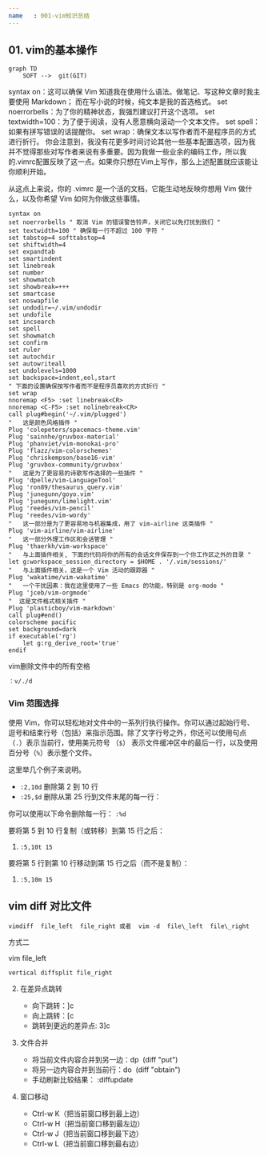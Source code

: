 ```yaml
---
name   : 001-vim知识总结
---
```


## 01. vim的基本操作

```mermaid
graph TD
    SOFT -->  git(GIT)

```

syntax on：这可以确保 Vim 知道我在使用什么语法。做笔记、写这种文章时我主要使用 Markdown； 而在写小说的时候，纯文本是我的首选格式。
set noerrorbells：为了你的精神状态，我强烈建议打开这个选项。
set textwidth=100：为了便于阅读，没有人愿意横向滚动一个文本文件。
set spell：如果有拼写错误的话提醒你。
set wrap：确保文本以写作者而不是程序员的方式进行折行。
你会注意到，我没有花更多时间讨论其他一些基本配置选项，因为我并不觉得那些对写作者来说有多重要。因为我做一些业余的编码工作，所以我的.vimrc配置反映了这一点。如果你只想在Vim上写作，那么上述配置就应该能让你顺利开始。

从这点上来说，你的 .vimrc 是一个活的文档，它能生动地反映你想用 Vim 做什么，以及你希望 Vim 如何为你做这些事情。

```viml
syntax on
set noerrorbells " 取消 Vim 的错误警告铃声，关闭它以免打扰到我们 "
set textwidth=100 " 确保每一行不超过 100 字符 "
set tabstop=4 softtabstop=4
set shiftwidth=4
set expandtab
set smartindent
set linebreak
set number
set showmatch
set showbreak=+++
set smartcase
set noswapfile
set undodir=~/.vim/undodir
set undofile
set incsearch
set spell
set showmatch
set confirm
set ruler
set autochdir
set autowriteall
set undolevels=1000
set backspace=indent,eol,start
" 下面的设置确保按写作者而不是程序员喜欢的方式折行 "
set wrap
nnoremap <F5> :set linebreak<CR>
nnoremap <C-F5> :set nolinebreak<CR>
call plug#begin('~/.vim/plugged')
"   这是颜色风格插件 "
Plug 'colepeters/spacemacs-theme.vim'
Plug 'sainnhe/gruvbox-material'
Plug 'phanviet/vim-monokai-pro'
Plug 'flazz/vim-colorschemes'
Plug 'chriskempson/base16-vim'
Plug 'gruvbox-community/gruvbox'
"   这是为了更容易的诗歌写作选择的一些插件 "
Plug 'dpelle/vim-LanguageTool'
Plug 'ron89/thesaurus_query.vim'
Plug 'junegunn/goyo.vim'
Plug 'junegunn/limelight.vim'
Plug 'reedes/vim-pencil'
Plug 'reedes/vim-wordy'
"   这一部分是为了更容易地与机器集成，用了 vim-airline 这类插件 "
Plug 'vim-airline/vim-airline'
"   这一部分外理工作区和会话管理 "
Plug 'thaerkh/vim-workspace'
"   与上面插件相关, 下面的代码将你的所有的会话文件保存到一个你工作区之外的目录 "
let g:workspace_session_directory = $HOME . '/.vim/sessions/'
"   与上面插件相关，这是一个 Vim 活动的跟踪器 "
Plug 'wakatime/vim-wakatime'
"   一个干扰因素：我在这里使用了一些 Emacs 的功能，特别是 org-mode "
Plug 'jceb/vim-orgmode'
"  这是文件格式相关插件 "
Plug 'plasticboy/vim-markdown'
call plug#end()
colorscheme pacific
set background=dark
if executable('rg')
    let g:rg_derive_root='true'
endif
```


vim删除文件中的所有空格
```bash
：v/./d
```

### Vim 范围选择

使用 Vim，你可以轻松地对文件中的一系列行执行操作。你可以通过起始行号、逗号和结束行号（包括）来指示范围。除了文字行号之外，你还可以使用句点（`.`）表示当前行，使用美元符号 （`$`） 表示文件缓冲区中的最后一行，以及使用百分号（`%`）表示整个文件。

这里举几个例子来说明。

 - `:2,10d` 删除第 2 到 10 行
- `:25,$d` 删除从第 25 行到文件末尾的每一行：

你可以使用以下命令删除每一行： `:%d`

要将第 5 到 10 行复制（或转移）到第 15 行之后：

1. `:5,10t 15`

要将第 5 行到第 10 行移动到第 15 行之后（而不是复制）：

1. `:5,10m 15`

## vim diff 对比文件


```
vimdiff  file_left  file_right 或者  vim -d  file\_left  file\_right
```

方式二

vim file\_left

```
vertical diffsplit file_right
```

2. 在差异点跳转

    - 向下跳转：]c
    - 向上跳转：[c
    - 跳转到更远的差异点: 3]c

3. 文件合并

    - 将当前文件内容合并到另一边：dp  (diff "put")
    - 将另一边内容合并到当前行：do  (diff "obtain")
    - 手动刷新比较结果： :diffupdate

4. 窗口移动

    - Ctrl-w K（把当前窗口移到最上边）
    - Ctrl-w H（把当前窗口移到最左边）
    - Ctrl-w J（把当前窗口移到最下边）
    - Ctrl-w L（把当前窗口移到最右边）


